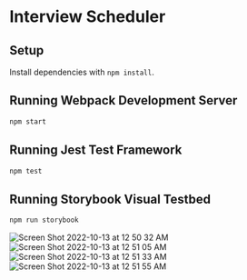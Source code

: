 # Interview Scheduler

## Setup

Install dependencies with `npm install`.

## Running Webpack Development Server

```sh
npm start
```

## Running Jest Test Framework

```sh
npm test
```

## Running Storybook Visual Testbed

```sh
npm run storybook
```
![Screen Shot 2022-10-13 at 12 50 32 AM](https://user-images.githubusercontent.com/106779840/195535931-856e9051-3198-4346-85d2-8197f3ecd4b2.png)
![Screen Shot 2022-10-13 at 12 51 05 AM](https://user-images.githubusercontent.com/106779840/195535960-d4b79ef6-e077-4f25-9aae-915fd935c19e.png)
![Screen Shot 2022-10-13 at 12 51 33 AM](https://user-images.githubusercontent.com/106779840/195535981-5acee458-b6fc-43b2-9dba-6b33cce741f9.png)
![Screen Shot 2022-10-13 at 12 51 55 AM](https://user-images.githubusercontent.com/106779840/195535996-0c3134b7-f015-42ae-a473-027128aa8ec3.png)
